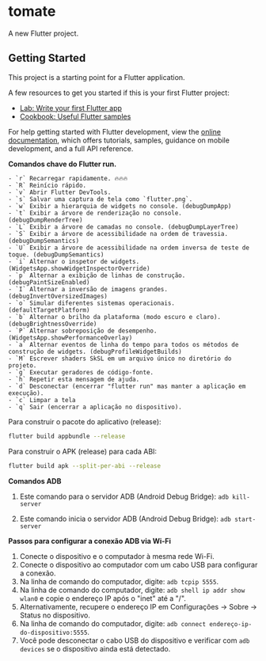 # tomate

A new Flutter project.

## Getting Started

This project is a starting point for a Flutter application.

A few resources to get you started if this is your first Flutter project:

- [Lab: Write your first Flutter app](https://docs.flutter.dev/get-started/codelab)
- [Cookbook: Useful Flutter samples](https://docs.flutter.dev/cookbook)

For help getting started with Flutter development, view the
[online documentation](https://docs.flutter.dev/), which offers tutorials,
samples, guidance on mobile development, and a full API reference.

**Comandos chave do Flutter run.**
```
- `r` Recarregar rapidamente. 🔥🔥🔥
- `R` Reinício rápido.
- `v` Abrir Flutter DevTools.
- `s` Salvar uma captura de tela como `flutter.png`.
- `w` Exibir a hierarquia de widgets no console. (debugDumpApp)
- `t` Exibir a árvore de renderização no console. (debugDumpRenderTree)
- `L` Exibir a árvore de camadas no console. (debugDumpLayerTree)
- `S` Exibir a árvore de acessibilidade na ordem de travessia. (debugDumpSemantics)
- `U` Exibir a árvore de acessibilidade na ordem inversa de teste de toque. (debugDumpSemantics)
- `i` Alternar o inspetor de widgets. (WidgetsApp.showWidgetInspectorOverride)
- `p` Alternar a exibição de linhas de construção. (debugPaintSizeEnabled)
- `I` Alternar a inversão de imagens grandes. (debugInvertOversizedImages)
- `o` Simular diferentes sistemas operacionais. (defaultTargetPlatform)
- `b` Alternar o brilho da plataforma (modo escuro e claro). (debugBrightnessOverride)
- `P` Alternar sobreposição de desempenho. (WidgetsApp.showPerformanceOverlay)
- `a` Alternar eventos de linha do tempo para todos os métodos de construção de widgets. (debugProfileWidgetBuilds)
- `M` Escrever shaders SkSL em um arquivo único no diretório do projeto.
- `g` Executar geradores de código-fonte.
- `h` Repetir esta mensagem de ajuda.
- `d` Desconectar (encerrar "flutter run" mas manter a aplicação em execução).
- `c` Limpar a tela
- `q` Sair (encerrar a aplicação no dispositivo).
```

Para construir o pacote do aplicativo (release):
```sh
flutter build appbundle --release
```

Para construir o APK (release) para cada ABI:
```sh
flutter build apk --split-per-abi --release
```

**Comandos ADB**

1. Este comando para o servidor ADB (Android Debug Bridge): `adb kill-server`

2. Este comando inicia o servidor ADB (Android Debug Bridge): `adb start-server`

**Passos para configurar a conexão ADB via Wi-Fi**

1. Conecte o dispositivo e o computador à mesma rede Wi-Fi.
2. Conecte o dispositivo ao computador com um cabo USB para configurar a conexão.
3. Na linha de comando do computador, digite: `adb tcpip 5555`.
4. Na linha de comando do computador, digite: `adb shell ip addr show wlan0` e copie o endereço IP após o "inet" até a "/".
5. Alternativamente, recupere o endereço IP em Configurações → Sobre → Status no dispositivo.
6. Na linha de comando do computador, digite: `adb connect endereço-ip-do-dispositivo:5555`.
7. Você pode desconectar o cabo USB do dispositivo e verificar com `adb devices` se o dispositivo ainda está detectado.